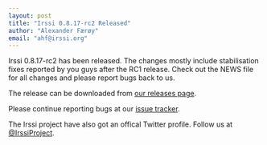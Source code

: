 ```yaml
---
layout: post
title: "Irssi 0.8.17-rc2 Released"
author: "Alexander Færøy"
email: "ahf@irssi.org"
---
```


Irssi 0.8.17-rc2 has been released. The changes mostly include stabilisation
fixes reported by you guys after the RC1 release. Check out the NEWS file for
all changes and please report bugs back to us.

The release can be downloaded from
[our releases page](//github.com/irssi-import/irssi/releases).

Please continue reporting bugs at our [issue
tracker](https://github.com/irssi/irssi/issues).

The Irssi project have also got an offical Twitter profile. Follow us at
[@IrssiProject](https://twitter.com/IrssiProject).
